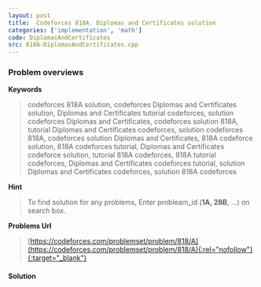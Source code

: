 ```yaml
---
layout: post
title:  Codeforces 818A. Diplomas and Certificates solution
categories: ['implementation', 'math']
code: DiplomasAndCertificates
src: 818A-DiplomasAndCertificates.cpp
---
```

### **Problem overviews**

**Keywords**
> codeforces 818A solution, codeforces Diplomas and Certificates solution, Diplomas and Certificates tutorial codeforces, solution codeforces Diplomas and Certificates, codeforces solution 818A, tutorial Diplomas and Certificates codeforces, solution codeforces 818A, codeforces solution Diplomas and Certificates, 818A codeforce solution, 818A codeforces tutorial, Diplomas and Certificates codeforce solution, tutorial 818A codeforces, 818A tutorial codeforces, Diplomas and Certificates codeforces tutorial, solution Diplomas and Certificates codeforces, solution 818A codeforces

**Hint**
> To find solution for any problems, Enter probleam_id (**1A, 28B**, ...) on search box. 

**Problems Url**
> [https://codeforces.com/problemset/problem/818/A](https://codeforces.com/problemset/problem/818/A){:rel="nofollow"}{:target="_blank"}

#### **Solution**



